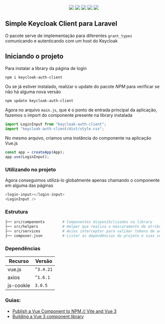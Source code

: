 <p align="center">
&nbsp;
    <img src="https://img.shields.io/badge/version-v0.0.9-blue"/>
    <img src="https://img.shields.io/github/contributors/leonardoakio/keycloak-client"/>
    <img src="https://img.shields.io/github/stars/leonardoakio/keycloak-client?style=sociale"/>
    <img src="https://img.shields.io/github/forks/leonardoakio/keycloak-client?style=social"/>
    <img src="https://img.shields.io/badge/License-MIT-blue"/>
</p>

## Simple Keycloak Client para Laravel
O pacote serve de implementação para diferentes `grant_types` comunicando e autenticando com um host do Keycloak

## Iniciando o projeto
Para instalar a library da página de login 
```shell
npm i keycloak-auth-client
```
Ou se já estiver instalado, realizar o update do pacote *NPM* para verificar se não há alguma nova versão
```shell
npm update keycloak-auth-client
```
Agora no arquivo `main.js`, que é o ponto de entrada principal da aplicação, fazemos o import do componente presente na library instalada 
```javascript
import LoginInput from "keycloak-auth-client";
import "keycloak-auth-client/dist/style.css";
```
No mesmo arquivo, criamos uma instância do componente na aplicação Vue.js
```javascript
const app = createApp(App);
app.use(LoginInput);
```
### Utilizando no projeto
Agora conseguimos utilizá-lo globalmente apenas chamando o componente em alguma das páginas
```javascript
<login-input></login-input>
<LoginInput />
```

### Estrutura
```bash
├── src/components        # Componentes disponibilizados na library
├── src/helpers           # Helper que realiza o mascaramento de atributos
├── src/services          # Axios interceptor para validar tokens de acesso e refresh token
├── composer.json         # Listar as dependências do projeto e suas versões
```

### Dependências
| Recurso            | Versão    |
|--------------------|-----------|
| vue.js             | `^3.4.21` |
| axios              | `^1.6.1`  |
| js-cookie          | `3.0.5`   |

### Guias:
- [Publish a Vue Component to NPM // Vite and Vue 3](https://www.youtube.com/watch?v=5QV9wVc8c7g)
- [Building a Vue 3 component library](https://blog.logrocket.com/building-vue-3-component-library/)
